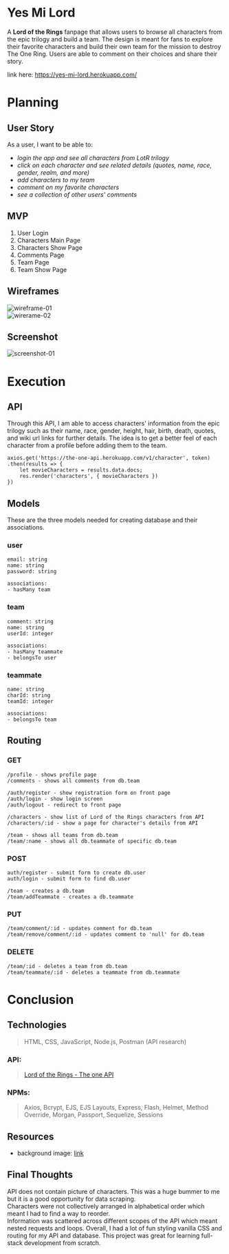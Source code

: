 # Yes Mi Lord
A **Lord of the Rings** fanpage that allows users to browse all characters from the epic trilogy and build a team.  The design is meant for fans to explore their favorite characters and build their own team for the mission to destroy The One Ring. Users are able to comment on their choices and share their story.

link here: https://yes-mi-lord.herokuapp.com/


# Planning

## User Story
As a user, I want to be able to:  
- *login the app and see all characters from LotR trilogy*  
- *click on each character and see related details (quotes, name, race, gender, realm, and more)*  
- *add characters to my team*  
- *comment on my favorite characters*  
- *see a collection of other users' comments*  

## MVP
1. User Login
2. Characters Main Page
3. Characters Show Page
4. Comments Page
5. Team Page
6. Team Show Page

## Wireframes
![wireframe-01](/public/wireframe-01.png)  
![wirerame-02](/public/wireframe-02.png)  

## Screenshot
![screenshot-01](/public/01-screenshot.png)

# Execution

## API
Through this API, I am able to access characters' information from the epic trilogy such as their name, race, gender, height, hair, birth, death, quotes, and wiki url links for further details.  The idea is to get a better feel of each character from a profile before adding them to the team.
```
axios.get('https://the-one-api.herokuapp.com/v1/character', token)
.then(results => {
    let movieCharacters = results.data.docs;
    res.render('characters', { movieCharacters })
})
```


## Models  
These are the three models needed for creating database and their associations.
### user  
```
email: string
name: string
password: string

associations:  
- hasMany team
```
### team  
```
comment: string
name: string
userId: integer

associations:  
- hasMany teammate
- belongsTo user
```
### teammate  
```
name: string
charId: string
teamId: integer

associations:
- belongsTo team
```

## Routing
### GET
```
/profile - shows profile page
/comments - shows all comments from db.team

/auth/register - show registration form on front page
/auth/login - show login screen
/auth/logout - redirect to front page

/characters - show list of Lord of the Rings characters from API
/characters/:id - show a page for character's details from API

/team - shows all teams from db.team
/team/:name - shows all db.teammate of specific db.team
```
### POST
```
auth/register - submit form to create db.user
auth/login - submit form to find db.user

/team - creates a db.team
/team/addTeammate - creates a db.teammate
```
### PUT
```
/team/comment/:id - updates comment for db.team
/team/remove/comment/:id - updates comment to 'null' for db.team
```
### DELETE
```
/team/:id - deletes a team from db.team
/team/teammate/:id - deletes a teammate from db.teammate
```


# Conclusion  

## Technologies  
> HTML, CSS, JavaScript, Node.js, Postman (API research)

### API:  
> [Lord of the Rings - The one API](https://the-one-api.herokuapp.com/)  

### NPMs:  
> Axios, Bcrypt, EJS, EJS Layouts, Express, Flash, Helmet, Method Override, Morgan, Passport, Sequelize, Sessions  

## Resources  
- background image: [link](https://www.nathanprats.com/wp-content/uploads/2018/12/Lord-of-the-rings.jpg)

## Final Thoughts  
API does not contain picture of characters.  This was a huge bummer to me but it is a good opportunity for data scraping.  
Characters were not collectively arranged in alphabetical order which meant I had to find a way to reorder.  
Information was scattered across different scopes of the API which meant nested requests and loops.  Overall, I had a lot of fun styling vanilla CSS and routing for my API and database.  This project was great for learning full-stack development from scratch.